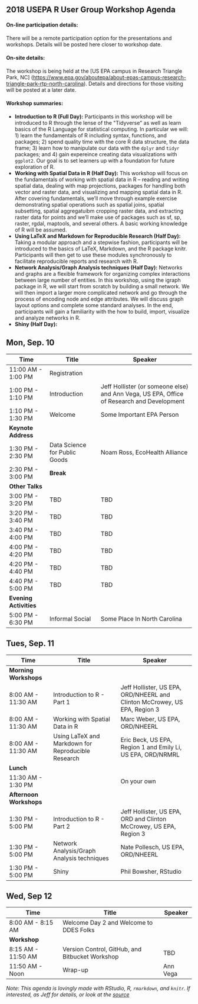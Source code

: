 ## 2018 USEPA R User Group Workshop Agenda

#### On-line participation details:

There will be a remote participation option for the presentations and workshops.  Details will be posted here closer to workshop date.

#### On-site details:

The workshop is being held at the [US EPA campus in Research Triangle Park, NC] (https://www.epa.gov/aboutepa/about-epas-campus-research-triangle-park-rtp-north-carolina).  Details and directions for those visiting will be posted at a later date.

#### Workshop summaries:

- **Introduction to R (Full Day):** Participants in this workshop will be introduced to R through the lense of the "Tidyverse" as well as learn basics of the R Language for statistical computing.  In particular we will: 1) learn the fundamentals of R including syntax, functions, and packages; 2) spend quality time with the core R data structure, the data frame; 3) learn how to manipulate our data with the `dplyr` and `tidyr` packages; and 4) gain expereince creating data visualizations with `ggplot2`.  Our goal is to set learners up with a foundation for future exploration of R.
- **Working with Spatial Data in R (Half Day):** This workshop will focus on the fundamentals of working with spatial data in R – reading and writing spatial data, dealing with map projections, packages for handling both vector and raster data, and visualizing and mapping spatial data in R.  After covering fundamentals, we’ll move through example exercise demonstrating spatial operations such as spatial joins, spatial subsetting, spatial aggregatuibm cropping raster data, and extracting raster data for points and we’ll make use of packages such as sf, sp, raster, rgdal, maptools, and several others.  A basic working knowledge of R will be assumed.
- **Using LaTeX and Markdown for Reproducible Research (Half Day):** Taking a modular approach and a stepwise fashion, participants will be introduced to the basics of LaTeX, Markdown, and the R package knitr. Participants will then get to use these modules synchronously to facilitate reproducible reports and research with R.
- **Network Analysis/Graph Analysis techniques (Half Day):** Networks and graphs are a flexible framework for organizing complex interactions between large number of entities.  In this workshop, using the igraph package in R, we will start from scratch by building a small network.  We will then import a larger more complicated network and go through the process of encoding node and edge attributes.  We will discuss graph layout options and complete some standard analyses.  In the end, participants will gain a familiarity with the how to build, import, visualize and analyze networks in R.
- **Shiny (Half Day):**

## Mon, Sep. 10

|Time   |Title                         |Speaker                    |
|-------|------------------------------|---------------------------|
|11:00 AM - 1:00 PM|Registration||
|1:00 PM - 1:10 PM|Introduction|Jeff Hollister (or someone else) and Ann Vega, US EPA, Office of Research and Development|
|1:10 PM - 1:30 PM|Welcome|Some Important EPA Person|
|**Keynote Address**|||
|1:30 PM - 2:30 PM|Data Science for Public Goods|Noam Ross, EcoHealth Alliance|
|2:30 PM - 3:00 PM|**Break**||
|**Other Talks**|||
|3:00 PM - 3:20 PM|TBD|TBD|
|3:20 PM - 3:40 PM|TBD|TBD|
|3:40 PM - 4:00 PM|TBD|TBD|
|4:00 PM - 4:20 PM|TBD|TBD|
|4:20 PM - 4:40 PM|TBD|TBD|
|4:40 PM - 5:00 PM|TBD|TBD|
|**Evening Activities**|||
|5:00 PM - 6:30 PM|Informal Social|Some Place In North Carolina|

## Tues, Sep. 11

|Time   |Title                         |Speaker                    |
|-------|------------------------------|---------------------------|
|**Morning Workshops**|||
|8:00 AM - 11:30 AM|Introduction to R - Part 1|Jeff Hollister, US EPA, ORD/NHEERL and Clinton McCrowey, US EPA, Region 3|
|8:00 AM - 11:30 AM|Working with Spatial Data in R|Marc Weber, US EPA, ORD/NHEERL|
|8:00 AM - 11:30 AM|Using LaTeX and Markdown for Reproducible Research|Eric Beck, US EPA, Region 1 and Emily Li, US EPA, ORD/NRMRL|
|**Lunch**|||
|11:30 AM - 1:30 PM||On your own|
|**Afternoon Workshops**|||
|1:30 PM - 5:00 PM|Introduction to R - Part 2|Jeff Hollister, US EPA, ORD and Clinton McCrowey, US EPA, Region 3|
|1:30 PM - 5:00 PM|Network Analysis/Graph Analysis techniques|Nate Pollesch, US EPA, ORD/NHEERL|
|1:30 PM - 5:00 PM|Shiny|Phil Bowsher, RStudio|

## Wed, Sep 12

|Time   |Title                         |Speaker                    |
|-------|------------------------------|---------------------------|
|8:00 AM - 8:15 AM|Welcome Day 2 and Welcome to DDES Folks||   
|**Workshop**|||
|8:15 AM - 11:50 AM|Version Control, GitHub, and Bitbucket Workshop|TBD |
|11:50 AM - Noon|Wrap-up|Ann Vega|

*Note:  This agenda is lovingly made with RStudio, R, `rmarkdown`, and `knitr`.  If interested, as Jeff for details, or look at the [source](index.Rmd)*